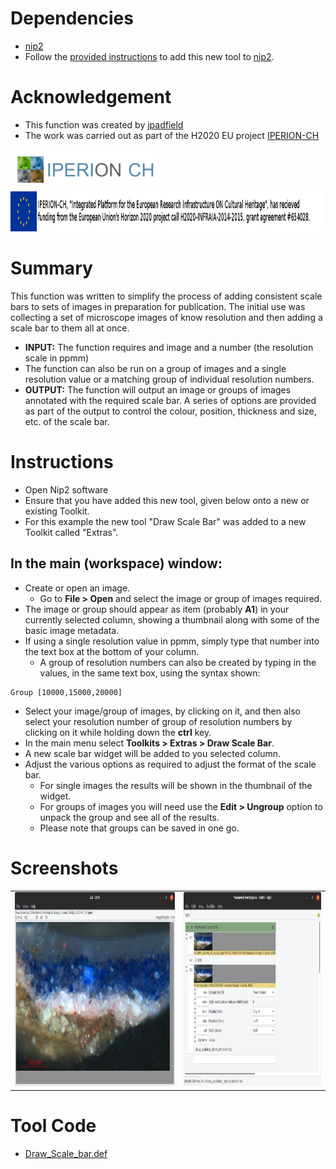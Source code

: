 # Dependencies
* [nip2](https://github.com/libvips/nip2)
* Follow the [provided instructions](https://github.com/jpadfield/nip2-extras/blob/master/README.md) to add this new tool to [nip2](https://github.com/libvips/nip2). 

# Acknowledgement
* This function was created by [jpadfield](https://github.com/jpadfield)
* The work was carried out as part of the H2020 EU project [IPERION-CH](http://www.iperionch.eu/)
<img src="https://github.com/jpadfield/nip2-extras/blob/master/images/IPERION-CH_logo_trans.png" height="64" alt="IPERION-CH Logo">
<img src="https://github.com/jpadfield/nip2-extras/blob/master/images/iperion-ch-eu-tag_black.png" height="64" alt="IPERION-CH Grant Info">

# Summary
This function was written to simplify the process of adding consistent scale bars to sets of images in preparation for publication. The initial use was collecting a set of microscope images of know resolution and then adding a scale bar to them all at once.
* **INPUT:** The function requires and image and a number (the resolution scale in ppmm)
* The function can also be run on a group of images and a single resolution value or a matching group of individual resolution numbers.
* **OUTPUT:** The function will output an image or groups of images annotated with the required scale bar. A series of options are provided as part of the output to control the colour, position, thickness and size, etc. of the scale bar.

# Instructions
* Open Nip2 software
* Ensure that you have added this new tool, given below onto a new or existing Toolkit.
* For this example the new tool "Draw Scale Bar" was added to a new Toolkit called "Extras".
## In the main (workspace) window:
* Create or open an image.
  * Go to **File > Open** and select the image or group of images required.
* The image or group should appear as item (probably **A1**) in your currently selected column, showing a thumbnail along with some of the basic image metadata.
* If using a single resolution value in ppmm, simply type that number into the text box at the bottom of your column.
  * A group of resolution numbers can also be created by typing in the values, in the same text box, using the syntax shown:
```
Group [10000,15000,20000]
```
* Select your image/group of images, by clicking on it, and then also select your resolution number of group of resolution numbers by clicking on it while holding down the **ctrl** key.
* In the main menu select **Toolkits > Extras > Draw Scale Bar**.
* A new scale bar widget will be added to you selected column.
* Adjust the various options as required to adjust the format of the scale bar.
  * For single images the results will be shown in the thumbnail of the widget.
  * For groups of images you will need use the **Edit > Ungroup** option to unpack the group and see all of the results.
  * Please note that groups can be saved in one go.

# Screenshots 
<table><tr><td><img src="https://github.com/jpadfield/nip2-extras/blob/master/images/dsb_01.png" height="310" alt="Example Screenshot"></td><td><img src="https://github.com/jpadfield/nip2-extras/blob/master/images/dsb_02.png" height="310" alt="Example Screenshot"></td></tr></table>

# Tool Code
* [Draw_Scale_bar.def](Draw_Scale_bar.def)

